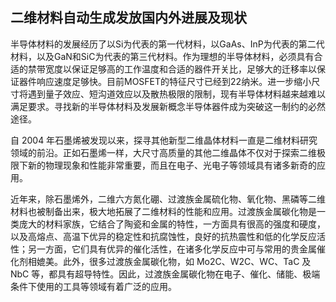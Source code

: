 ## 二维材料自动生成发放国内外进展及现状

半导体材料的发展经历了以Si为代表的第一代材料，以GaAs、InP为代表的第二代材料，以及GaN和SiC为代表的第三代材料。作为理想的半导体材料，必须具有合适的禁带宽度以保证足够高的工作温度和合适的器件开关比，足够大的迁移率以保证器件响应速度足够快。目前MOSFET的特征尺寸已经到22纳米。进一步缩小尺寸将遇到量子效应、短沟道效应以及散热极限的限制，现有半导体材料越来越难以满足要求。寻找新的半导体材料及发展新概念半导体器件成为突破这一制约的必然途径。

自 2004 年石墨烯被发现以来，探寻其他新型二维晶体材料一直是二维材料研究领域的前沿。正如石墨烯一样，大尺寸高质量的其他二维晶体不仅对于探索二维极限下新的物理现象和性能非常重要，而且在电子、光电子等领域具有诸多新奇的应用。

近年来，除石墨烯外，二维六方氮化硼、过渡族金属硫化物、氧化物、黑磷等二维材料也被制备出来，极大地拓展了二维材料的性能和应用。过渡族金属碳化物是一类庞大的材料家族，它结合了陶瓷和金属的特性，一方面具有很高的强度和硬度，以及高熔点、高温下优异的稳定性和抗腐蚀性，良好的抗热震性和低的化学反应活性；另一方面，它们具有优异的催化活性，在诸多化学反应中可与常用的贵金属催化剂相媲美。此外，很多过渡族金属碳化物，如 Mo2C、W2C、WC、TaC 及 NbC 等，都具有超导特性。因此，过渡族金属碳化物在电子、催化、储能、极端条件下使用的工具等领域有着广泛的应用。
